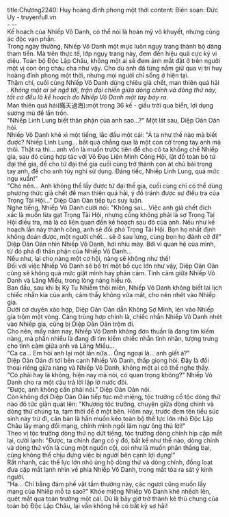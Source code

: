 title:Chương2240: Huy hoàng đỉnh phong một thời
content:
Biên soạn: Đức Uy - truyenfull.vn<br>- --<br>Kế hoạch của Nhiếp Vô Danh, có thể nói là hoàn mỹ vô khuyết, nhưng cũng ác độc vạn phần.<br>Trong ngày thường, Nhiếp Vô Danh một mực luôn ngụy trang thành bộ dáng tham tiền. Mà trên thực tế, lớp ngụy trang này, đem đến hiệu quả cực kỳ vi diệu. Toàn bộ Độc Lập Châu, không một ai sẽ đem ánh mắt đặt ở trên người một vị con ông cháu cha như vậy. Cho dù anh đã từng nắm giữ qua vị trí huy hoàng đỉnh phong một thời, nhưng mọi người chỉ sống ở hiện tại.<br>Thậm chí, cuối cùng Nhiếp Vô Danh dùng chiêu giả chết, man thiên quá hải *. Không một ai sẽ ngờ tới, trận đại chiến giữa dòng chính và dòng thứ này, tất cả đều là kế hoạch do Nhiếp Vô Danh một tay bày ra.<br>* Man thiên quá hải(瞞天過海):một trong 36 kế - giấu trời qua biển, lợi dụng sương mù để lẩn trốn.<br>"Nhiếp Linh Lung biết thân phận của anh sao...?" Một lát sau, Diệp Oản Oản hỏi.<br>Nhiếp Vô Danh khẽ xì một tiếng, lắc đầu một cái: "Ả ta như thế nào mà biết được? Nhiếp Linh Lung... bất quá chẳng qua là một con cờ trong tay anh mà thôi. Thật ra thì... anh vốn là muốn trước tiên để cho cô ta khống chế Nhiếp gia, sau đó cùng hợp tác với Võ Đạo Liên Minh Công Hội, lật đổ toàn bộ tứ đại thế gia, để cho tứ đại thế gia cuối cùng trở thành con át chủ bài trong tay anh, để cho anh tùy nghi sử dụng. Đáng tiếc, Nhiếp Linh Lung, quá mức ngu xuẩn!"<br>"Cho nên... Anh không thể lấy được tứ đại thế gia, cuối cùng chỉ có thể dùng phương thức giả chết để man thiên quá hải, ý đồ tránh được sự điều tra của Trọng Tài Hội..." Diệp Oản Oản tiếp tục suy luận.<br>Nghe tiếng, Nhiếp Vô Danh cười nói: "Không sai... Việc anh giả chết đích xác là muốn lừa gạt Trọng Tài Hội, nhưng cũng không phải là sợ Trọng Tài Hội điều tra, mà là có liên quan đến kế hoạch sau đó của anh. Nếu như kế hoạch lần này thành công, anh sẽ đối phó Trọng Tài Hội. Bọn họ nhất định không đoán được, một người chết... sẽ ở sau lưng, cùng bọn họ đánh cờ đi!"<br>Diệp Oản Oản nhìn Nhiếp Vô Danh, hơi nhíu mày. Bởi vì quan hệ của mình, từ đó phá đi thân phận của Nhiếp Vô Danh...<br>Nếu như, lại cho nàng một cơ hội, nàng sẽ không như thế!<br>Đối với việc Nhiếp Vô Danh sẽ bố trí một bố cục lớn như vậy, Diệp Oản Oản cũng sẽ không quá mức giật mình hay phản cảm. Tình cảm giữa Nhiếp Vô Danh và Lăng Miểu, trong lòng nàng hiểu rõ.<br>Ban đầu, sau khi bị Kỷ Tu Nhiễm thôi miên, Nhiếp Vô Danh không biết lai lịch chiếc nhẫn kia của anh, cảm thấy không vừa mắt, cho nên nhét vào Nhiếp gia.<br>Dưới cơ duyên xảo hợp, Diệp Oản Oản dẫn Không Sợ Minh, lẻn vào Nhiếp gia trộm một vòng. Càng trùng hợp chính là, chiếc nhẫn Nhiếp Vô Danh nhét vào Nhiếp gia, cũng bị Diệp Oản Oản trộm đi.<br>Cho nên, mấy năm nay, Nhiếp Vô Danh không đơn thuần là đang tìm kiếm nàng, mà phần nhiều là đang đi tìm kiếm chiếc nhẫn tình nhân, tượng trưng cho tình cảm giữa anh và Lăng Miểu...<br>"Ca ca... Em hỏi anh lại một lần nữa... Ông ngoại là... anh giết à?"<br>Diệp Oản Oản đi tới bên cạnh Nhiếp Vô Danh, thấp giọng hỏi. Đây là đối thoại riêng giữa nàng và Nhiếp Vô Danh, không một ai có thể nghe thấy.<br>"Có phải hay là không, hiện nay mà nói, có quan trọng không?" Nhiếp Vô Danh cho ra một câu trả lời lập lờ nước đôi.<br>"Được, anh không cần phải nói." Diệp Oản Oản nói.<br>Còn không đợi Diệp Oản Oản tiếp tục mở miệng, tộc trưởng cổ tộc dòng thứ nào đó tức giận quát lên: "Khương tộc trưởng, chuyện giữa dòng chính và dòng thứ chúng ta, tạm thời để ở một bên. Hôm nay, trước đem tên tiểu súc sinh này trừ đi, căn bản là hắn muốn kéo toàn bộ thế lực lớn nhỏ Độc Lập Châu lấy mạng đổi mạng, chính mình ngồi làm ngư ông thủ lợi!"<br>Theo vị tộc trưởng dòng thứ nọ dứt tiếng, tộc trưởng dòng chính híp cặp mắt lại, cười lạnh: "Được, ta chính đang có ý đó, bất kể như thế nào, dòng chính và dòng thứ vốn là cùng một nguồn cội, coi như là muốn phân thắng bại, cũng không thể chịu đựng việc bị người bên cạnh lợi dụng!"<br>Rất nhanh, các thế lực lớn nhỏ ủng hộ dòng thứ và dòng chính, đồng loạt đưa cặp mắt lạnh nhìn về phía Nhiếp Vô Danh, trong mắt tỏa ra sát ý kinh người.<br>"Ha... Chỉ bằng đám phế vật tầm thường này, các ngươi cũng muốn lấy mạng của Nhiếp mỗ ta sao?" Khóe miệng Nhiếp Vô Danh khẽ nhếch lên, quét mắt qua toàn trường một cái. Dù là bây giờ trở thành kẻ thù chung của toàn bộ Độc Lập Châu, lại vẫn không hề có bất kỳ sợ hãi!